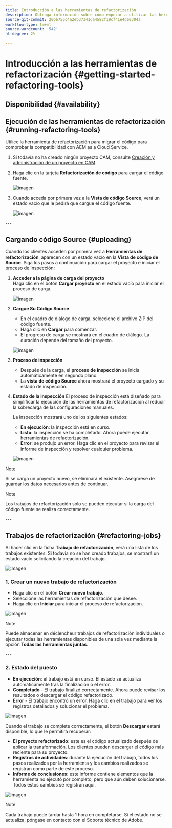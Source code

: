 ```yaml
---
title: Introducción a las herramientas de refactorización
description: Obtenga información sobre cómo empezar a utilizar las herramientas de refactorización en AEM as a Cloud Service
source-git-commit: 20bb756c4a2eb37341da4582f19cf41e4d60304a
workflow-type: tm+mt
source-wordcount: '542'
ht-degree: 2%

---
```


# Introducción a las herramientas de refactorización {#getting-started-refactoring-tools}

## Disponibilidad {#availability}

<!-- Alexandru: duplicate contextualhelp id, drafting this for now

>[!CONTEXTUALHELP]
>id="aemcloud_rs_upload"
>title="Download"
>additional-url="https://experienceleague.adobe.com/docs/experience-manager-cloud-service/content/release-notes/release-notes/release-notes-current.html" text="Release Notes"
>additional-url="https://experience.adobe.com/#/downloads/content/software-distribution/en/aemcloud.html" text="Software Distribution Portal"

-->

## Ejecución de las herramientas de refactorización {#running-refactoring-tools}

Utilice la herramienta de refactorización para migrar el código para comprobar la compatibilidad con AEM as a Cloud Service.

1. Si todavía no ha creado ningún proyecto CAM, consulte [Creación y administración de un proyecto en CAM](/help/journey-migration/cloud-acceleration-manager/using-cam/getting-started-cam.md#create-project).
1. Haga clic en la tarjeta **Refactorización de código** para cargar el código fuente.

   ![imagen](/help/journey-migration/refactoring-tools/assets/rscam1.png)

1. Cuando acceda por primera vez a la **Vista de código Source**, verá un estado vacío que le pedirá que cargue el código fuente.

   ![imagen](/help/journey-migration/refactoring-tools/assets/rscam2.png)

&#x200B;---

## Cargando código Source {#uploading}

Cuando los clientes acceden por primera vez a **Herramientas de refactorización**, aparecen con un estado vacío en la **Vista de código de Source**. Siga los pasos a continuación para cargar el proyecto e iniciar el proceso de inspección:

1. **Acceder a la página de carga del proyecto**\
   Haga clic en el botón **Cargar proyecto** en el estado vacío para iniciar el proceso de carga.

   ![imagen](/help/journey-migration/refactoring-tools/assets/rscam3.png)

1. **Cargue Su Código Source**
   - En el cuadro de diálogo de carga, seleccione el archivo ZIP del código fuente.
   - Haga clic en **Cargar** para comenzar.
   - El progreso de carga se mostrará en el cuadro de diálogo. La duración depende del tamaño del proyecto.

   ![imagen](/help/journey-migration/refactoring-tools/assets/rscam4.png)

1. **Proceso de inspección**
   - Después de la carga, el **proceso de inspección** se inicia automáticamente en segundo plano.
   - La **vista de código Source** ahora mostrará el proyecto cargado y su estado de inspección.

1. **Estado de la inspección** El proceso de inspección está diseñado para simplificar la ejecución de las herramientas de refactorización al reducir la sobrecarga de las configuraciones manuales.

   La inspección mostrará uno de los siguientes estados:
   - **En ejecución**: la inspección está en curso.
   - **Listo**: la inspección se ha completado. Ahora puede ejecutar herramientas de refactorización.
   - **Error**: se produjo un error. Haga clic en el proyecto para revisar el informe de inspección y resolver cualquier problema.

   ![imagen](/help/journey-migration/refactoring-tools/assets/rscam5.png)

>[!NOTE]
>Si se carga un proyecto nuevo, se eliminará el existente. Asegúrese de guardar los datos necesarios antes de continuar.

>[!NOTE]
>Los trabajos de refactorización solo se pueden ejecutar si la carga del código fuente se realiza correctamente.

&#x200B;---

## Trabajos de refactorización {#refactoring-jobs}

Al hacer clic en la ficha **Trabajo de refactorización**, verá una lista de los trabajos existentes. Si todavía no se han creado trabajos, se mostrará un estado vacío solicitando la creación del trabajo.

![imagen](/help/journey-migration/refactoring-tools/assets/rscam6.png)

### &#x200B;1. Crear un nuevo trabajo de refactorización

- Haga clic en el botón **Crear nuevo trabajo**.
- Seleccione las herramientas de refactorización que desee.
- Haga clic en **Iniciar** para iniciar el proceso de refactorización.

![imagen](/help/journey-migration/refactoring-tools/assets/rscam7.png)

>[!NOTE]
>Puede almacenar en déclencheur trabajos de refactorización individuales o ejecutar todas las herramientas disponibles de una sola vez mediante la opción **Todas las herramientas juntas**.

&#x200B;---

### &#x200B;2. Estado del puesto

- **En ejecución**: el trabajo está en curso. El estado se actualiza automáticamente tras la finalización o el error.
- **Completado** - El trabajo finalizó correctamente. Ahora puede revisar los resultados o descargar el código refactorizado.
- **Error** - El trabajo encontró un error. Haga clic en el trabajo para ver los registros detallados y solucionar el problema.

![imagen](/help/journey-migration/refactoring-tools/assets/rscam8.png)

Cuando el trabajo se complete correctamente, el botón **Descargar** estará disponible, lo que le permitirá recuperar:

- **El proyecto refactorizado**: este es el código actualizado después de aplicar la transformación. Los clientes pueden descargar el código más reciente para su proyecto.
- **Registros de actividades**: durante la ejecución del trabajo, todos los pasos realizados por la herramienta y los cambios realizados se registran como parte de este proceso.
- **Informe de conclusiones**: este informe contiene elementos que la herramienta no ejecutó por completo, pero que aún deben solucionarse. Todos estos cambios se registran aquí.

![imagen](/help/journey-migration/refactoring-tools/assets/rscam9.png)

>[!NOTE]
>Cada trabajo puede tardar hasta 1 hora en completarse. Si el estado no se actualiza, póngase en contacto con el Soporte técnico de Adobe.

